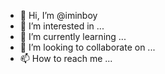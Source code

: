 - 👋 Hi, I’m @iminboy
- 👀 I’m interested in ...
- 🌱 I’m currently learning ...
- 💞️ I’m looking to collaborate on ...
- 📫 How to reach me ...

<!---
iminboy/iminboy is a ✨ special ✨ repository because its `README.md` (this file) appears on your GitHub profile.
You can click the Preview link to take a look at your changes.
--->

